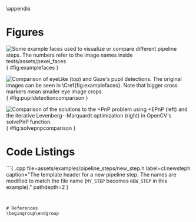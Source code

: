 \appendix


# Figures

![Some example faces used to visualize or compare different pipeline steps. The numbers refer to the image names inside `tests/assets/pexel_faces`](pupil_detection_faces.png){ #fig:examplefaces }

![Comparison of eyeLike (top) and Gaze's pupil detections. The original images can be seen in \Cref{fig:examplefaces}. Note that bigger cross markers mean smaller eye image crops.](pupil_detection_comparison.png){ #fig:pupildetectioncomparison }

![Comparison of the solutions to the +PnP problem using +EPnP (left) and the iterative Levenberg--Marquardt optimization (right) in OpenCV's solvePnP function.](solvePnPcomparison.png){ #fig:solvepnpcomparison }


# Code Listings

```{ .cpp file=assets/examples/pipeline_steps/new_step.h label=cl:newsteph caption="The template header for a new pipeline step. The names are modified to match the file name (`MY_STEP` becomes `NEW_STEP` in this example)." pathdepth=2 }
```


# References
\begingroup\endgroup
